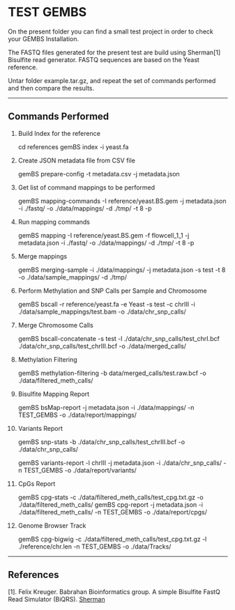 TEST GEMBS
==========

On the present folder you can find a small test project in order to check your GEMBS Installation.

The FASTQ files generated for the present test are build using Sherman[1] Bisulfite read generator. FASTQ sequences are based on the Yeast reference.

Untar folder example.tar.gz, and repeat the set of commands performed and then compare the results. 

------------------
Commands Performed
------------------

1) Build Index for the reference


    cd references
    gemBS index -i yeast.fa


2) Create JSON metadata file from CSV file


    gemBS prepare-config -t metadata.csv -j metadata.json


3) Get list of command mappings to be performed


    gemBS mapping-commands -I reference/yeast.BS.gem -j metadata.json -i ./fastq/ -o ./data/mappings/ -d ./tmp/ -t 8 -p


4) Run mapping commands


    gemBS mapping -I reference/yeast.BS.gem -f flowcell_1_1 -j metadata.json -i ./fastq/ -o ./data/mappings/ -d ./tmp/ -t 8 -p


5) Merge mappings


    gemBS merging-sample -i ./data/mappings/ -j metadata.json -s test -t 8 -o ./data/sample_mappings/ -d ./tmp/


6) Perform Methylation and SNP Calls per Sample and Chromosome


    gemBS  bscall -r reference/yeast.fa -e Yeast -s test -c chrIII -i ./data/sample_mappings/test.bam -o ./data/chr_snp_calls/


7) Merge Chromosome Calls


    gemBS bscall-concatenate -s test -l ./data/chr_snp_calls/test_chrI.bcf ./data/chr_snp_calls/test_chrIII.bcf -o ./data/merged_calls/


8) Methylation Filtering


    gemBS methylation-filtering  -b data/merged_calls/test.raw.bcf -o ./data/filtered_meth_calls/


9) Bisulfite Mapping Report


    gemBS bsMap-report -j metadata.json -i ./data/mappings/ -n TEST_GEMBS -o ./data/report/mappings/


10) Variants Report


    gemBS snp-stats -b ./data/chr_snp_calls/test_chrIII.bcf -o ./data/chr_snp_calls/


    gemBS variants-report -l chrIII -j metadata.json -i ./data/chr_snp_calls/ -n TEST_GEMBS -o ./data/report/variants/


11) CpGs Report


    gemBS cpg-stats -c ./data/filtered_meth_calls/test_cpg.txt.gz -o ./data/filtered_meth_calls/
    gemBS cpg-report -j metadata.json -i ./data/filtered_meth_calls/ -n TEST_GEMBS -o ./data/report/cpgs/


12) Genome Browser Track


    gemBS cpg-bigwig -c ./data/filtered_meth_calls/test_cpg.txt.gz -l ./reference/chr.len -n TEST_GEMBS -o ./data/Tracks/



----------
References
----------

[1]. Felix Kreuger. Babrahan Bioinformatics group. A simple Bisulfite FastQ Read Simulator (BiQRS). [Sherman](https://github.com/FelixKrueger/Sherman)



